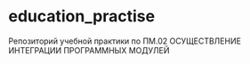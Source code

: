 # education_practise
Репозиторий учебной практики по ПМ.02 ОСУЩЕСТВЛЕНИЕ ИНТЕГРАЦИИ ПРОГРАММНЫХ МОДУЛЕЙ
